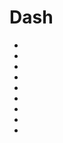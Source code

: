 # Dash

- [](https://github.com/plotly/dash-regression)
- [](https://community.plot.ly/t/capturing-mouse-events-position/4616/2)
- [](https://github.com/plotly/dash-svm)
- [](https://github.com/plotly/dash-regression)
- [](https://alysivji.github.io/reactive-dashboards-with-dash.html)
- [](https://medium.com/@plotlygraphs/introducing-dash-5ecf7191b503)
- [](http://pbpython.com/plotly-dash-intro.html)
- [](https://github.com/Acrotrend/awesome-dash)
- [](http://jmdaignan.com/2018/02/26/metricsdash/)
